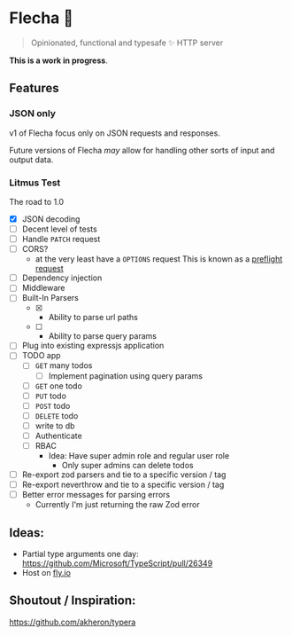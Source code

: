 # Flecha 🏹

> Opinionated, functional and typesafe ✨ HTTP server


**This is a work in progress**.


## Features

### JSON only

v1 of Flecha focus only on JSON requests and responses. 

Future versions of Flecha *may* allow for handling other sorts of input and output data.


### Litmus Test


The road to 1.0


- [x] JSON decoding
- [ ] Decent level of tests
- [ ] Handle `PATCH` request
- [ ] CORS?
  - at the very least have a `OPTIONS` request
     This is known as a [preflight request](https://developer.mozilla.org/en-US/docs/Glossary/Preflight_request)
- [ ] Dependency injection
- [ ] Middleware
- [ ] Built-In Parsers
  - [x] - Ability to parse url paths
  - [ ] - Ability to parse query params 
- [ ] Plug into existing expressjs application
- [ ] TODO app
  - [ ] `GET` many todos
    - [ ] Implement pagination using query params
  - [ ] `GET` one todo
  - [ ] `PUT` todo
  - [ ] `POST` todo
  - [ ] `DELETE` todo
  - [ ] write to db
  - [ ] Authenticate
  - [ ] RBAC
     - Idea: Have super admin role and regular user role
       - Only super admins can delete todos
- [ ] Re-export zod parsers and tie to a specific version / tag
- [ ] Re-export neverthrow and tie to a specific version / tag
- [ ] Better error messages for parsing errors
    - Currently I'm just returning the raw Zod error



## Ideas:

- Partial type arguments one day: https://github.com/Microsoft/TypeScript/pull/26349
- Host on [fly.io](https://fly.io)


## Shoutout / Inspiration:

https://github.com/akheron/typera
